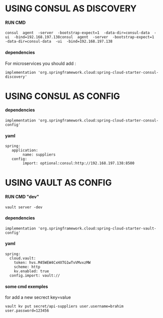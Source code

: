 # USING CONSUL AS DISCOVERY

#### RUN CMD
    consul  agent  -server  -bootstrap-expect=1  -data-dir=consul-data  -ui  -bind=192.168.197.138consul  agent  -server  -bootstrap-expect=1  -data-dir=consul-data  -ui  -bind=192.168.197.138
#### dependencies
For microservices you should add :

    implementation 'org.springframework.cloud:spring-cloud-starter-consul-discovery'  

# USING CONSUL AS CONFIG

#### dependencies

    implementation 'org.springframework.cloud:spring-cloud-starter-consul-config'
#### yaml

    spring:  
	   application:  
		    name: suppliers  
	   config:  
		    import: optional:consul:http://192.168.197.138:8500

# USING VAULT  AS CONFIG

#### RUN CMD "dev"

    vault server -dev
    
#### dependencies 

    implementation 'org.springframework.cloud:spring-cloud-starter-vault-config'

#### yaml

    spring:  
      cloud.vault:  
        token: hvs.M45WEW4CxHXTG1wTvVMvxzMW  
        scheme: http  
        kv.enabled: true  
      config.import: vault://

#### some cmd exemples

for add a new secrect key=value

    vault kv put secret/api-suppliers user.username=brahim user.password=123456
